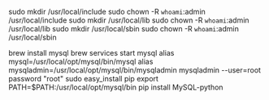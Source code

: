sudo mkdir /usr/local/include
sudo chown -R `whoami`:admin /usr/local/include
sudo mkdir /usr/local/lib
sudo chown -R `whoami`:admin /usr/local/lib
sudo mkdir /usr/local/sbin
sudo chown -R `whoami`:admin /usr/local/sbin

brew install mysql
brew services start mysql
alias mysql=/usr/local/opt/mysql/bin/mysql
alias mysqladmin=/usr/local/opt/mysql/bin/mysqladmin
mysqladmin --user=root password "root"
sudo easy_install pip
export PATH=$PATH:/usr/local/opt/mysql/bin
pip install MySQL-python

